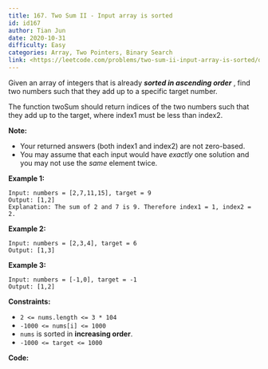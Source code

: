 ```yaml
---
title: 167. Two Sum II - Input array is sorted
id: id167
author: Tian Jun
date: 2020-10-31
difficulty: Easy
categories: Array, Two Pointers, Binary Search
link: <https://leetcode.com/problems/two-sum-ii-input-array-is-sorted/description/>
---
```


Given an array of integers that is already **_sorted in ascending order_** ,
find two numbers such that they add up to a specific target number.

The function twoSum should return indices of the two numbers such that they
add up to the target, where index1 must be less than index2.

**Note:**

  * Your returned answers (both index1 and index2) are not zero-based.
  * You may assume that each input would have _exactly_ one solution and you may not use the _same_ element twice.



**Example 1:**
            
	Input: numbers = [2,7,11,15], target = 9    
	Output: [1,2]    
	Explanation: The sum of 2 and 7 is 9. Therefore index1 = 1, index2 = 2.    

**Example 2:**
            
	Input: numbers = [2,3,4], target = 6    
	Output: [1,3]    

**Example 3:**
            
	Input: numbers = [-1,0], target = -1    
	Output: [1,2]    



**Constraints:**

  * `2 <= nums.length <= 3 * 104`
  * `-1000 <= nums[i] <= 1000`
  * `nums` is sorted in **increasing order**.
  * `-1000 <= target <= 1000`


**Code:**
